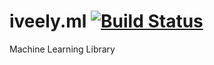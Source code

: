 # iveely.ml [![Build Status](https://travis-ci.org/Fanping/iveely.ml.svg?branch=master)](https://travis-ci.org/Fanping/iveely.ml)
Machine Learning Library
